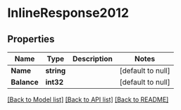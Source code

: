 # InlineResponse2012

## Properties
Name | Type | Description | Notes
------------ | ------------- | ------------- | -------------
**Name** | **string** |  | [default to null]
**Balance** | **int32** |  | [default to null]

[[Back to Model list]](../README.md#documentation-for-models) [[Back to API list]](../README.md#documentation-for-api-endpoints) [[Back to README]](../README.md)



